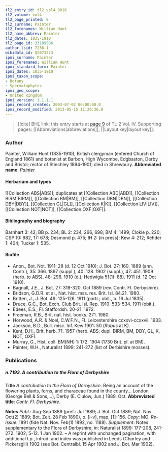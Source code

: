 ```yaml
---
tl2_entry_id: tl2_vol4_0016
tl2_volume: vol4
tl2_page_printed: 9
tl2_surname: Painter
tl2_forenames: William Hunt
tl2_name_abbrev: Painter
tl2_dates: 1835-1910
tl2_page_id: 33189506
author_lsid: 7256-1
wikidata_id: Q2073273
ipni_surname: Painter
ipni_forenames: William Hunt
ipni_standard_form: Painter
ipni_dates: 1835-1910
ipni_taxon_scope: 
- Botany
- Spermatophytes
ipni_geo_scope: 
- United Kingdom
ipni_version: 1.1.1.1
ipni_record_created: 2003-07-02 00:00:00.0
ipni_record_modified: 2013-05-15 11:26:36.0
---
```



> [!cite] BHL link: this entry starts at [page 9](https://www.biodiversitylibrary.org/page/33189506) of TL-2 Vol. IV.
> Supporting pages: [[Abbreviations|abbreviations]], [[Layout key|layout key]].

### Author

Painter, William Hunt (1835-1910), British clergyman (entered Church of England 1861) and botanist at Barbon, High Wycombe, Edgbaston, Derby and Bristol; rector of Stinchley 1894-1901; died in Shrewbury. 
**Abbreviated name**: *Painter*

#### Herbarium and types

[[Collection ABS|ABS]]; duplicates at [[Collection ABD|ABD]], [[Collection BIRM|BIRM]], [[Collection BM|BM]], [[Collection DBN|DBN]], [[Collection DBY|DBY]], [[Collection GL|GL]], [[Collection K|K]], [[Collection LIV|LIV]], [[Collection NOT|NOT]], [[Collection OXF|OXF]].

#### Bibliography and biography

Barnhart 3: 42; BB p. 234; BL 2: 234, 266, 698; BM 4: 1499; Clokie p. 220; CSP 10: 982, 17: 678; Desmond p. 475; IH 2: (in press); Kew 4: 212; Rehder 1: 404; Tucker 1: 535.

#### Biofile

- Anon., Bot. Not. 1911: 28 (d. 12 Oct 1910); J. Bot. 27: 160. 1889 (ann. Contr.), 35: 366. 1897 (suppl.), 40: 128. 1902 (suppl.), 47: 451. 1909 (herb. to ABS), 48: 296. 1910 (d.); Hedwigia 51(1): 88). 1911 (d. 12 Oct 1910).
- Bagnall, J.E., J. Bot. 27: 318-320. Oct 1889 (rev. Contr. Fl. Derbyshire).
- Bridson, G.D.R. et al., Nat. hist. mss. res. Brit. Isl. 84.21. 1980.
- Britten, J., J. Bot. 49: 125-126. 1911 (portr.; obit., b. 16 Jul 1835).
- Druce, G.C., Bot. Exch. Club Brit. Isl. Rep. 1910: 533-534. 1911 (obit.).
- Edees, E.S., Fl. Staffordsh. 20-21. 1972.
- Freeman, R.B., Brit. nat. hist. books. 271. 1980.
- Horwood, A.R. & Noel, C.W.F.N., Fl. Leicestershire ccxxvi-ccxxvii. 1933.
- Jackson, B.D., Bull. misc. Inf. Kew 1901: 50 (*Rubus* at K).
- Kent, D.H., Brit. herb. 71. 1957 (herb. ABS; dupl. BIRM, BM, DBY, GL, K, NOT, OXF).
- Murray, G., Hist. coll. BM(NH) 1: 172. 1904 (1730 Brit. pl. at BM).
- Painter, W.H., Naturalist 1899: 241-272 (list of Derbishire mosses).

### Publications

##### n.7193. A contribution to the Flora of Derbyshire

**Title**
*A contribution to the Flora of Derbyshire*. Being an account of the flowering plants, ferns, and characeae found in the county... London (George Bell & Sons,...), Derby (E. Clulow, Jun.) 1889. Oct.
**Abbreviated title**: *Contr. Fl. Derbyshire*.

**Notes**
*Publ*.: Aug-Sep 1889 (pref.: Jul 1889; J. Bot. Oct 1889; Nat. Nov. Oct(2) 1889; Bot. Zeit. 28 Feb 1890), p. \[i-v\], map, \[1\]-156. *Copy*: MO.
*Re-issue*: 1891 (fide Nat. Nov. Feb(1) 1892, no. 1188).
*Supplement*: Notes supplementary to the Flora of Derbyshire, *in*: Naturalist 1899: 177-208, 241-272. 1902; 5-12. 1 Jan 1902. – A reprint with unchanged pagination, with additional t.p., introd. and index was published in Leeds (Chorley and Pickersgill) 1902 (see Bot. Centralbl. 15 Apr 1902 and J. Bot. Mar 1902).

